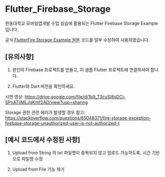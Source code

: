 # Flutter_Firebase_Storage

한동대학교 모바일앱개발 수업 실습에 활용되는 Flutter Firebase Storage Example 입니다.

공식 [FlutterFire Storage Example 원본](https://github.com/FirebaseExtended/flutterfire/tree/master/packages/firebase_storage/firebase_storage
) 코드를 일부 수정하여 사용하였습니다.

## [유의사항]

1. 본인의 Firebase 프로젝트를 만들고, 이 샘플 Flutter 프로젝트에 연결하셔야 합니다.

2. Flutter와 Dart 버전을 확인하세요.

시연 영상: https://drive.google.com/file/d/1b9_T3cuSI8sDCj-SPnATjIMLJgKmf2AD/view?usp=sharing

Storage 권한 관련 에러가 발생할 경우 참고: https://stackoverflow.com/questions/65048371/fire-storage-exception-firebase-storage-unauthorized-user-is-not-authorized-t

## [예시 코드에서 수정된 사항]

1. Upload from String 의 txt 파일명이 중복되지 않고 업로드 가능하도록, 시간 기반으로 파일명 수정

2. Upload from File 기능 제거
